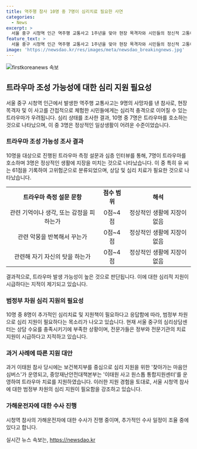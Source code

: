 ```yaml
---
title: 역주행 참사 10명 중 7명이 심리치료 필요한 사연
categories:
  - News
excerpt: >
  서울 중구 시청역 인근 역주행 교통사고 1주년을 맞아 현장 목격자와 시민들의 정신적 고통이 여전히 짙은 가운데, 전문가들은 정부가 심리 지원에 적극적으로 대응해야 한다고 강조하고 있다. 동아일보가 10명을 대상으로 진행한 트라우마 측정 설문 결과, 7명이 트라우마를 호소했고, 3명은 정상적인 생활이 어려운 수준이었다. 이에 따라 전문가들은 정부와 전문기관의 심리치료 지원이 시급하다고 주장하고 있다. 현재 정부 차원의 심리 지원은 마련되지 않았으나, 전문가들은 전국 각지에 전문 인력을 파견해 목격자와 인근 상인에 대한 집중 치료를 제공하는 것을 제안하고 있다. 7일 시청역 참사 가해운전자 차모 씨(68)에 대한 2차 피의자 조사 일정이 조율 중이라고 경찰이 밝혀, 이에 대한 관심도 높아지고 있다.
feature_text: >
  서울 중구 시청역 인근 역주행 교통사고 1주년을 맞아 현장 목격자와 시민들의 정신적 고통이 여전히 짙은 가운데, 전문가들은 정부가 심리 지원에 적극적으로 대응해야 한다고 강조하고 있다. 동아일보가 10명을 대상으로 진행한 트라우마 측정 설문 결과, 7명이 트라우마를 호소했고, 3명은 정상적인 생활이 어려운 수준이었다. 이에 따라 전문가들은 정부와 전문기관의 심리치료 지원이 시급하다고 주장하고 있다. 현재 정부 차원의 심리 지원은 마련되지 않았으나, 전문가들은 전국 각지에 전문 인력을 파견해 목격자와 인근 상인에 대한 집중 치료를 제공하는 것을 제안하고 있다. 7일 시청역 참사 가해운전자 차모 씨(68)에 대한 2차 피의자 조사 일정이 조율 중이라고 경찰이 밝혀, 이에 대한 관심도 높아지고 있다.
image: 'https://newsdao.kr/res/images/meta/newsdao_breakingnews.jpg'
---
```


<p><img src="https://newsdao.kr/res/images/meta/newsdao_breakingnews.jpg" alt="firstkoreanews 속보" /></p>

<h2 data-ke-size="size26">트라우마 조성 가능성에 대한 심리 지원 필요성</h2>

<p data-ke-size="size16">서울 중구 시청역 인근에서 발생한 역주행 교통사고는 9명의 사망자를 낸 참사로, 현장 목격자 및 이 사고를 간접적으로 체험한 시민들에게는 심리적 충격으로 이어질 수 있는 트라우마가 우려됩니다. 심리 상태를 조사한 결과, 10명 중 7명은 트라우마를 호소하는 것으로 나타났으며, 이 중 3명은 정상적인 일상생활이 어려운 수준이었습니다.</p>

<h3 data-ke-size="size24">트라우마 조성 가능성 조사 결과</h3>

<p data-ke-size="size16">10명을 대상으로 진행된 트라우마 측정 설문과 심층 인터뷰를 통해, 7명이 트라우마를 호소하며 3명은 정상적인 생활에 지장을 미치는 것으로 나타났습니다. 이 중 특히 유 씨는 61점을 기록하여 고위험군으로 분류되었으며, 상담 및 심리 치료가 필요한 것으로 나타났습니다.</p>

<table>
    <tr>
        <td style="text-align: center; height: 17px;"><b>트라우마 측정 설문 문항</b></td>
        <td style="text-align: center; height: 17px;"><b>점수 범위</b></td>
        <td style="text-align: center; height: 17px;"><b>해석</b></td>
    </tr>
    <tr>
        <td style="text-align: center; height: 17px;">관련 기억이나 생각, 또는 감정을 피하는가</td>
        <td style="text-align: center; height: 17px;">0점~4점</td>
        <td style="text-align: center; height: 17px;">정상적인 생활에 지장이 없음</td>
    </tr>
    <tr>
        <td style="text-align: center; height: 17px;">관련 악몽을 반복해서 꾸는가</td>
        <td style="text-align: center; height: 17px;">0점~4점</td>
        <td style="text-align: center; height: 17px;">정상적인 생활에 지장이 없음</td>
    </tr>
    <tr>
        <td style="text-align: center; height: 17px;">관련해 자기 자신의 탓을 하는가</td>
        <td style="text-align: center; height: 17px;">0점~4점</td>
        <td style="text-align: center; height: 17px;">정상적인 생활에 지장이 없음</td>
    </tr>
</table>

<p data-ke-size="size16">결과적으로, 트라우마 발생 가능성이 높은 것으로 판단됩니다. 이에 대한 심리적 지원이 시급하다는 지적이 제기되고 있습니다.</p>

<h3 data-ke-size="size24">범정부 차원 심리 지원의 필요성</h3>

<p data-ke-size="size16">10명 중 8명이 추가적인 심리치료 및 지원책이 필요하다고 응답함에 따라, 범정부 차원으로 심리 지원이 필요하다는 목소리가 나오고 있습니다. 현재 서울 중구의 심리상담센터는 상담 수요를 충족시키기에 부족한 상황이며, 전문가들은 정부와 전문기관의 치료 지원이 시급하다고 지적하고 있습니다.</p>

<h3 data-ke-size="size24">과거 사례에 따른 지원 대안</h3>

<p data-ke-size="size16">과거 이태원 참사 당시에는 보건복지부를 중심으로 심리 지원을 위한 '찾아가는 마음안심버스'가 운영되고, 중앙재난안전대책본부는 '이태원 사고 원스톱 통합지원센터'를 운영하여 트라우마 치료를 지원하였습니다. 이러한 지원 경험을 토대로, 서울 시청역 참사에 대한 범정부 차원의 심리 지원이 필요함을 강조하고 있습니다.</p>

<h3 data-ke-size="size24">가해운전자에 대한 수사 진행</h3>

<p data-ke-size="size16">시청역 참사의 가해운전자에 대한 수사가 진행 중이며, 추가적인 수사 일정이 조율 중에 있다고 합니다.</p>
실시간 뉴스 속보는, <a href="https://newsdao.kr" rel="dofollow">https://newsdao.kr</a>


